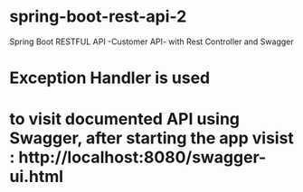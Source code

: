 # spring-boot-rest-api-2
Spring Boot RESTFUL API -Customer API- with Rest Controller and Swagger 
# Exception Handler is used
# to visit documented API using Swagger, after starting the app visist : http://localhost:8080/swagger-ui.html

